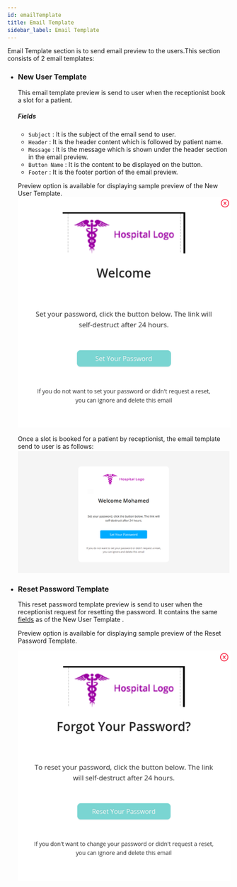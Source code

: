 ```yaml
---
id: emailTemplate
title: Email Template
sidebar_label: Email Template
---
```


Email Template section is to send email preview to the users.This section consists of 2 email templates: 

- ### New User Template 

    This email template preview is send to user when the receptionist book a slot for a patient.
    ##### Fields
    - `Subject` : It is the subject of the email send to user.
    - `Header` : It is the header content which is followed by patient name.
    - `Message` : It is the message which is shown under the header section in the email preview.
    - `Button Name` : It is the content to be displayed on the button.
    - `Footer` : It is the footer portion of the email preview.
    
    
    Preview option is available for displaying sample preview of the New User Template.
    ![Preview of New User Template](assets/emailTemplateImages/preview_new_user_template.png)

    
    Once a slot is booked for a patient by receptionist, the email template send to user is as follows:
    ![Email Template](assets/emailTemplateImages/new_patient_email_template.png)

- ### Reset Password Template

    This reset password template preview is send to user when the receptionist request for resetting the password.
    It contains the same [fields](#fields) as of the New User Template .

    Preview option is available for displaying sample preview of the Reset Password Template.

    ![Preview of Reset Password Template](assets/emailTemplateImages/preview_reset_password_template.png)